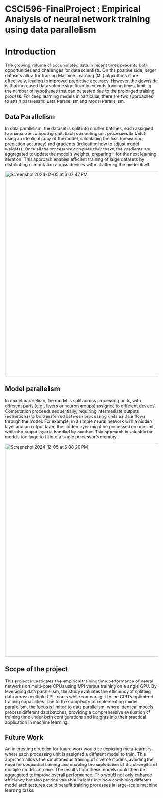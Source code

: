# CSCI596-FinalProject : Empirical Analysis of neural network training using data parallelism

# Introduction 

The growing volume of accumulated data in recent times presents both opportunities and challenges for data scientists. On the positive side, larger datasets allow for training Machine Learning (ML) algorithms more effectively, leading to improved predictive accuracy. However, the downside is that increased data volume significantly extends training times, limiting the number of hypotheses that can be tested due to the prolonged training process. For deep learning models in particular, there are two approaches to attain parallelism: Data Parallelism and Model Parallelism. 

## Data Parallelism 
In data parallelism, the dataset is split into smaller batches, each assigned to a separate computing unit. Each computing unit processes its batch using an identical copy of the model, calculating the loss (measuring prediction accuracy) and gradients (indicating how to adjust model weights). Once all the processors complete their tasks, the gradients are aggregated to update the model’s weights, preparing it for the next learning iteration. This approach enables efficient training of large datasets by distributing computation across devices without altering the model itself. 

<img width="676" alt="Screenshot 2024-12-05 at 6 07 47 PM" src="https://github.com/user-attachments/assets/af990799-2064-4729-a0e7-0a1cf126ad96">

## Model parallelism

In model parallelism, the model is split across processing units, with different parts (e.g., layers or neuron groups) assigned to different devices. Computation proceeds sequentially, requiring intermediate outputs (activations) to be transferred between processing units as data flows through the model. For example, in a simple neural network with a hidden layer and an output layer, the hidden layer might be processed on one unit, while the output layer is handled by another. This approach is valuable for models too large to fit into a single processor's memory.

<img width="702" alt="Screenshot 2024-12-05 at 6 08 20 PM" src="https://github.com/user-attachments/assets/3bbfad0b-a9f7-4de8-935c-7e4a6c1777bf">


## Scope of the project

This project investigates the empirical training time performance of neural networks on multi-core CPUs using MPI versus training on a single GPU. By leveraging data parallelism, the study evaluates the efficiency of splitting data across multiple CPU cores while comparing it to the GPU's optimized training capabilities. Due to the complexity of implementing model parallelism, the focus is limited to data parallelism, where identical models process different data batches, providing a comprehensive evaluation of training time under both configurations and insights into their practical application in machine learning.

## Future Work

An interesting direction for future work would be exploring meta-learners, where each processing unit is assigned a different model to train. This approach allows the simultaneous training of diverse models, avoiding the need for sequential training and enabling the exploitation of the strengths of multiple models at once. The results from these models could then be aggregated to improve overall performance. This would not only enhance efficiency but also provide valuable insights into how combining different model architectures could benefit training processes in large-scale machine learning tasks.

